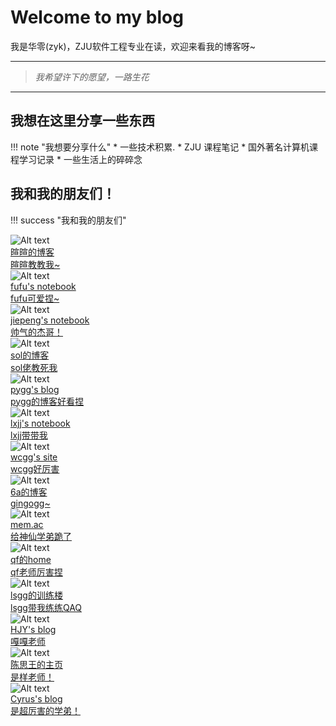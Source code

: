 # Welcome to my blog

我是华零(zyk)，ZJU软件工程专业在读，欢迎来看我的博客呀~

---
>*我希望许下的愿望，一路生花*

---

## 我想在这里分享一些东西

!!! note "我想要分享什么"
    * 一些技术积累.
    * ZJU 课程笔记
    * 国外著名计算机课程学习记录
    * 一些生活上的碎碎念


## 我和我的朋友们！


!!! success "我和我的朋友们"
    <div class="flink-list-item">
        <div class="flink-item-icon">
                ![Alt text](assets/friends/xuan.jpg)
        </div>
    <a href="https://xuan-insr.github.io/" title="xx" target="_blank">
        <div class="flink-item-name">暄暄的博客</div>
        <div class="flink-item-desc">暄暄教教我~</div>
    </a>
    </div>
    <div class="flink-list-item">
        <div class="flink-item-icon">
                ![Alt text](assets/friends/fufu.jpg)
        </div>
    <a href="https://csfufu.life/" title="xx" target="_blank">
        <div class="flink-item-name">fufu's notebook</div>
        <div class="flink-item-desc">fufu可爱捏~</div>
    </a>
    </div>
    <div class="flink-list-item">
        <div class="flink-item-icon">
                ![Alt text](assets/friends/jiepeng.jpg)
        </div>
    <a href="https://note.jiepeng.tech/" title="xx" target="_blank">
        <div class="flink-item-name">jiepeng's notebook</div>
        <div class="flink-item-desc">帅气的杰哥！</div>
    </a>
    </div>
    <div class="flink-list-item">
        <div class="flink-item-icon">
                ![Alt text](assets/friends/Sol.jpg)
        </div>
    <a href="https://projectdimlight.github.io/" title="xx" target="_blank">
        <div class="flink-item-name">sol的博客</div>
        <div class="flink-item-desc">sol佬教死我</div>
    </a>
    </div>
    <div class="flink-list-item">
        <div class="flink-item-icon">
                ![Alt text](assets/friends/pygg.jpg)
        </div>
    <a href="http://47.96.29.144/" title="xx" target="_blank">
        <div class="flink-item-name">pygg's blog</div>
        <div class="flink-item-desc">pygg的博客好看捏</div>
    </a>
    </div>
    <div class="flink-list-item">
        <div class="flink-item-icon">
            ![Alt text](assets/friends/slx.jpg)
        </div>
    <a href="http://116.62.208.33/" title="xx" target="_blank">
        <div class="flink-item-name">lxjj's notebook</div>
        <div class="flink-item-desc">lxjj带带我</div>
    </a>
    </div>
    <div class="flink-list-item">
        <div class="flink-item-icon">
            ![Alt text](assets/friends/wc.jpg)
        </div>
    <a href="https://thorin215-wang.com/" title="xx" target="_blank">
        <div class="flink-item-name">wcgg's site</div>
        <div class="flink-item-desc">wcgg好厉害</div>
    </a>
    </div>
    <div class="flink-list-item">
        <div class="flink-item-icon">
                ![Alt text](assets/friends/favicon.ico)
        </div>
    <a href="https://jzl-66666a.github.io/" title="xx" target="_blank">
        <div class="flink-item-name">6a的博客</div>
        <div class="flink-item-desc">gingogg~</div>
    </a>
    </div>
    <div class="flink-list-item">
        <div class="flink-item-icon">
                ![Alt text](assets/friends/mem.jpg)
        </div>
    <a href="https://mem.ac/friends/" title="xx" target="_blank">
        <div class="flink-item-name">mem.ac</div>
        <div class="flink-item-desc">给神仙学弟跪了</div>
    </a>
    </div>
    <div class="flink-list-item">
        <div class="flink-item-icon">
                ![Alt text](assets/friends/qf.jpg)
        </div>
    <a href="https://quietfallhe.gitee.io/" title="xx" target="_blank">
        <div class="flink-item-name">qf的home</div>
        <div class="flink-item-desc">qf老师厉害捏</div>
    </a>
    </div>
    <div class="flink-list-item">
        <div class="flink-item-icon">
                ![Alt text](assets/friends/lsgg.jpg)
        </div>
    <a href="http://track.yujiezju.run/" title="xx" target="_blank">
        <div class="flink-item-name">lsgg的训练楼</div>
        <div class="flink-item-desc">lsgg带我练练QAQ</div>
    </a>
    </div>
    <div class="flink-list-item">
        <div class="flink-item-icon">
                ![Alt text](assets/friends/嘎嘎.jpg)
        </div>
    <a href="https://jybestow.github.io/" title="xx" target="_blank">
        <div class="flink-item-name">HJY's blog</div>
        <div class="flink-item-desc">嘎嘎老师</div>
    </a>
    </div>
    <div class="flink-list-item">
        <div class="flink-item-icon">
                ![Alt text](assets/friends/cy.jpg)
        </div>
    <a href="https://blog.csdn.net/ModestCoder_" title="cy" target="_blank">
        <div class="flink-item-name">陈思王的主页</div>
        <div class="flink-item-desc">是样老师！</div>
    </a>
    </div>
    <div class="flink-list-item">
        <div class="flink-item-icon">
                ![Alt text](assets/friends/lrq.jpg)
        </div>
    <a href="cyrus28214.top" title="cy" target="_blank">
        <div class="flink-item-name">Cyrus's blog</div>
        <div class="flink-item-desc">是超厉害的学弟！</div>
    </a>
    </div>
    </div>
